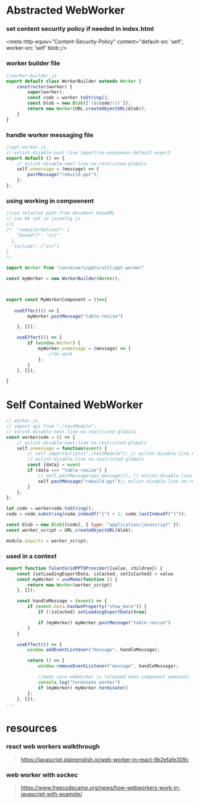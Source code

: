 # Abstracted WebWorker
### set content security policy if needed in index.html
<meta http-equiv="Content-Security-Policy" content="default-src 'self'; worker-src 'self' blob:;/>

### worker builder file
```javascript
//worker-builder.js
export default class WorkerBuilder extends Worker {
    constructor(worker) {
        super(worker);
        const code = worker.toString();
        const blob = new Blob([`(${code})()`]);
        return new Worker(URL.createObjectURL(blob));
    }
}
```

### handle worker messaging file
```javascript
//ppt.worker.js
// eslint-disable-next-line import/no-anonymous-default-export
export default () => {
    // eslint-disable-next-line no-restricted-globals
    self.onmessage = (message) => {
        postMessage("rebuild-ppt");
    };
};
```

### using working in compoenent
```javascript
//use relative path from document baseURL
// can be set in jsconfig.js
//{
/*  "compilerOptions": {
    "baseUrl": "src"
  },
  "include": ["src"]
}
*/

import Worker from "containers/pptx/util/ppt.worker"

const myWorker = new WorkerBuilder(Worker);



export const MyWorkerComponent = ()=>{
 
   useEffect(() => {
        myWorker.postMessage("table-resize")

    }, []);

    useEffect(() => {
        if (window.Worker) {
            myWorker.onmessage = (message) => {
                //do work
            };
        }
    }, []);

}
```
# Self Contained WebWorker
```javascript
// worker.js
// import api from "./testModule";
// eslint-disable-next-line no-restricted-globals
const workercode = () => {
    // eslint-disable-next-line no-restricted-globals
    self.onmessage = function(event) {
        // self.importScripts("./testModule"); // eslint-disable-line no-restricted-globals
        // eslint-disable-line no-restricted-globals
        const {data} = event
        if (data === "table-resize") {
            // self.postMessage(api.message()); // eslint-disable-line no-restricted-globals
            self.postMessage("rebuild-ppt")// eslint-disable-line no-restricted-globals
        }
    };
};

let code = workercode.toString();
code = code.substring(code.indexOf("{") + 1, code.lastIndexOf("}"));

const blob = new Blob([code], { type: "application/javascript" });
const worker_script = URL.createObjectURL(blob);

module.exports = worker_script;

```
### used in a context
```javascript
export function TalentGridPPTXProvider({value, children}) {
    const {setLoadingExportData, isCached, setIsCached} = value
    const myWorker = useMemo(function () {
        return new Worker(worker_script)
    }, []);

    const handleMessage = (event) => {
        if (event.data.hasOwnProperty("show_more")) {
            if (!isCached) setLoadingExportData(true)

            if (myWorker) myWorker.postMessage("table-resize")
        }
    }

    useEffect(() => {
        window.addEventListener("message", handleMessage);

        return () => {
            window.removeEventListener("message", handleMessage);

            //make sure webworker is released when component unmounts
            console.log("terminate worker")
            if (myWorker) myWorker.terminate()
        };
    }, []);
...
```
# resources
### react web workers walkthrough
> https://javascript.plainenglish.io/web-worker-in-react-9b2efafe309c
### web worker with sockec
> https://www.freecodecamp.org/news/how-webworkers-work-in-javascript-with-example/